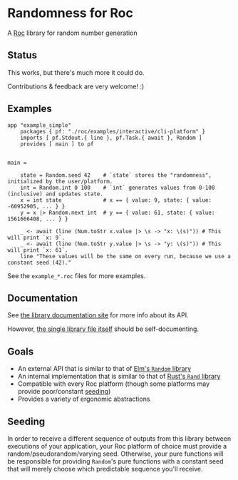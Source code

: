 # Randomness for Roc

A [Roc](https://roc-lang.org) library for random number generation

## Status

This works, but there's much more it could do.

Contributions & feedback are very welcome! :)

## Examples

```
app "example_simple"
    packages { pf: "./roc/examples/interactive/cli-platform" }
    imports [ pf.Stdout.{ line }, pf.Task.{ await }, Random ]
    provides [ main ] to pf


main =
    
    state = Random.seed 42    # `state` stores the "randomness", initialized by the user/platform.
    int = Random.int 0 100    # `int` generates values from 0-100 (inclusive) and updates state.
    x = int state             # x == { value: 9, state: { value: -60952905, ... } }
    y = x |> Random.next int  # y == { value: 61, state: { value: 1561666408, ... } }

    _ <- await (line (Num.toStr x.value |> \s -> "x: \(s)")) # This will print `x: 9`.
    _ <- await (line (Num.toStr y.value |> \s -> "y: \(s)")) # This will print `x: 61`.
    line "These values will be the same on every run, because we use a constant seed (42)."
```

See the `example_*.roc` files for more examples.

## Documentation

See [the library documentation site](https://JanCVanB.github.io/roc-random)
for more info about its API.

However,
[the single library file itself](Random.roc)
should be self-documenting.

## Goals

* An external API that is similar to that of
[Elm's `Random` library](https://github.com/elm/random)
* An internal implementation that is similar to that of
[Rust's `Rand` library](https://github.com/rust-random/rand)
* Compatible with every Roc platform
(though some platforms may provide poor/constant [seeding](#seeding))
* Provides a variety of ergonomic abstractions

## Seeding

In order to receive a different sequence of outputs from this library
between executions of your application,
your Roc platform of choice must provide
a random/pseudorandom/varying seed.
Otherwise, your pure functions will be responsible
for providing `Random`'s pure functions with a constant seed
that will merely choose which predictable sequence you'll receive.
